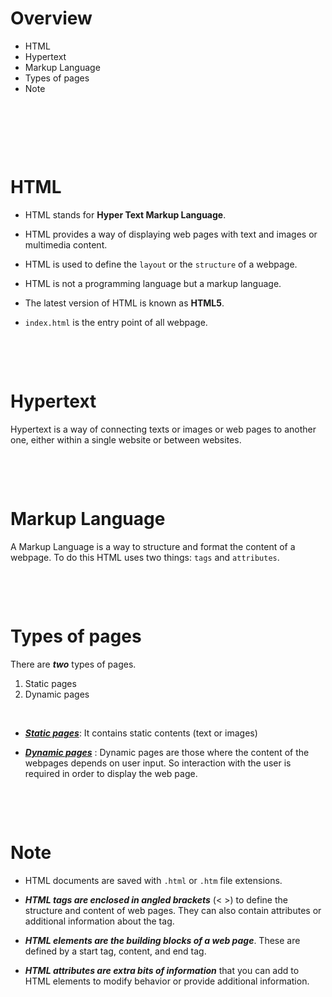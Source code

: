 # Overview

- HTML
- Hypertext
- Markup Language
- Types of pages
- Note

&nbsp;

&nbsp;

&nbsp;

# HTML

- HTML stands for **Hyper Text Markup Language**.

- HTML provides a way of displaying web pages with text and images or multimedia content.

- HTML is used to define the `layout` or the `structure` of a webpage.

- HTML is not a programming language but a markup language.

- The latest version of HTML is known as **HTML5**.

- `index.html` is the entry point of all webpage.
  
&nbsp;

&nbsp;

# Hypertext 

Hypertext is a way of connecting texts or images or web pages to another one, either within a single website or between websites.

&nbsp;

&nbsp;

# Markup Language

A Markup Language is a way to structure and format the content of a webpage. To do this HTML uses two things: `tags` and `attributes`.

&nbsp;

&nbsp;

# Types of pages

There are **_two_** types of pages.

1. Static pages
2. Dynamic pages

&nbsp;

- <u>**_Static pages_**</u>: It contains static contents (text or images)

- <u>**_Dynamic pages_**</u> : Dynamic pages are those where the content of the webpages depends on user input. So interaction with the user is required in order to display the web page.

&nbsp;

&nbsp;

# Note

- HTML documents are saved with `.html` or `.htm` file extensions.

- **_HTML tags are enclosed in angled brackets_** (< >) to define the structure and content of web pages. They can also contain attributes or additional information about the tag.

- **_HTML elements are the building blocks of a web page_**. These are defined by a start tag, content, and end tag.

- **_HTML attributes are extra bits of information_** that you can add to HTML elements to modify behavior or provide additional information.
